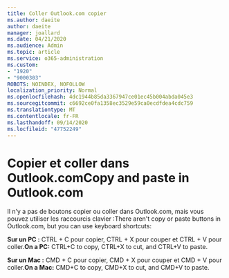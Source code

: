 ```yaml
---
title: Coller Outlook.com copier
ms.author: daeite
author: daeite
manager: joallard
ms.date: 04/21/2020
ms.audience: Admin
ms.topic: article
ms.service: o365-administration
ms.custom:
- "1920"
- "9000303"
ROBOTS: NOINDEX, NOFOLLOW
localization_priority: Normal
ms.openlocfilehash: 4dc1944b85da3367947ce01ec45b004abda045e3
ms.sourcegitcommit: c6692ce0fa1358ec3529e59ca0ecdfdea4cdc759
ms.translationtype: MT
ms.contentlocale: fr-FR
ms.lasthandoff: 09/14/2020
ms.locfileid: "47752249"
---
```

# <a name="copy-and-paste-in-outlookcom"></a><span data-ttu-id="2591e-102">Copier et coller dans Outlook.com</span><span class="sxs-lookup"><span data-stu-id="2591e-102">Copy and paste in Outlook.com</span></span>

<span data-ttu-id="2591e-103">Il n’y a pas de boutons copier ou coller dans Outlook.com, mais vous pouvez utiliser les raccourcis clavier :</span><span class="sxs-lookup"><span data-stu-id="2591e-103">There aren't copy or paste buttons in Outlook.com, but you can use keyboard shortcuts:</span></span>

<span data-ttu-id="2591e-104">**Sur un PC :** CTRL + C pour copier, CTRL + X pour couper et CTRL + V pour coller.</span><span class="sxs-lookup"><span data-stu-id="2591e-104">**On a PC:** CTRL+C to copy, CTRL+X to cut, and CTRL+V to paste.</span></span>

<span data-ttu-id="2591e-105">**Sur un Mac :** CMD + C pour copier, CMD + X pour couper et CMD + V pour coller.</span><span class="sxs-lookup"><span data-stu-id="2591e-105">**On a Mac:** CMD+C to copy, CMD+X to cut, and CMD+V to paste.</span></span>